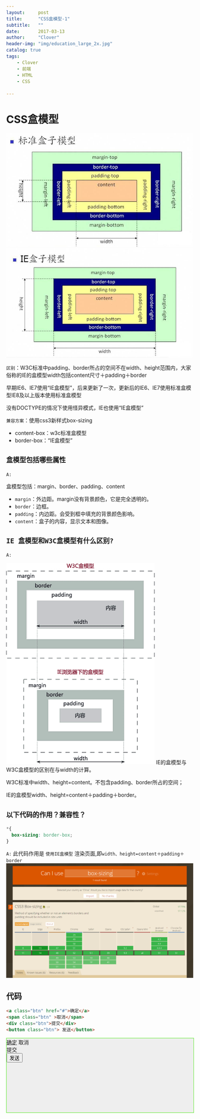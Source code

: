 ```yaml
---
layout:     post
title:      "CSS盒模型-1"
subtitle:   ""
date:       2017-03-13
author:     "Clover"
header-img: "img/education_large_2x.jpg"
catalog: true
tags:
    - Clover
    - 前端
    - HTML
    - CSS

---
```


# CSS盒模型

![标准盒模型](/img/201503151.JPG)
![IE盒模型](/img/201503152.JPG)

`区别`：W3C标准中padding、border所占的空间不在width、height范围内，大家俗称的IE的盒模型width包括content尺寸＋padding＋border

早期IE6、IE7使用“IE盒模型”，后来更新了一次，更新后的IE6、IE7使用标准盒模型IE8及以上版本使用标准盒模型

没有DOCTYPE的情况下使用怪异模式，IE也使用“IE盒模型”

`兼容方案`：使用css3新样式box-sizing

* content-box：w3c标准盒模型
* border-box：“IE盒模型”

## `盒模型包括哪些属性`

`A:`

盒模型包括：margin、border、padding、content

* `margin`：外边距。margin没有背景颜色，它是完全透明的。
* `border`：边框。
* `padding`：内边距。会受到框中填充的背景颜色影响。
* `content`：盒子的内容，显示文本和图像。



## `IE 盒模型和W3C盒模型有什么区别?`

`A:`

![盒模型区别](/img/2406284-21cf8014fc9756bb.png)
IE的盒模型与W3C盒模型的区别在与width的计算。

W3C标准中width、height=content。不包含padding、border所占的空间；

IE的盒模型width、height=content＋padding＋border。


## `以下代码的作用？兼容性？`

```css
*{
  box-sizing: border-box;
}
```

`A:`
此代码作用是 `使用IE盒模型` 渲染页面,即`width、height=content＋padding＋border`
![兼容性](/img/2406284-6a337b312349eb87.png)

## 代码
```html
<a class="btn" href="#">确定</a>
<span class="btn" >取消</span>
<div class="btn">提交</div>
<button class="btn"> 发送</button>
```

<style>
.demo{
width:100%;
height:200px;
border:1px solid #54e823;
background-color:#eee;
}
</style>

<div class="demo">
<a class="btn" href="#">确定</a>
<span class="btn" >取消</span>
<div class="btn">提交</div>
<button class="btn"> 发送</button>
</div>




